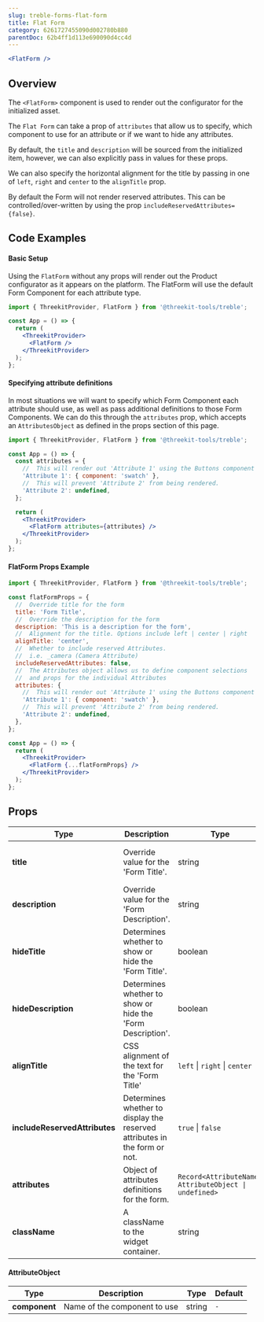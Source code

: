 ```yaml
---
slug: treble-forms-flat-form
title: Flat Form
category: 6261727455090d002780b880
parentDoc: 62b4ff1d113e690090d4cc4d
---
```


```jsx
<FlatForm />
```

## Overview

The `<FlatForm>` component is used to render out the configurator for the initialized asset.

The `Flat Form` can take a prop of `attributes` that allow us to specify, which component to use for an attribute or if we want to hide any attributes.

By default, the `title` and `description` will be sourced from the initialized item, however, we can also explicitly pass in values for these props.

We can also specify the horizontal alignment for the title by passing in one of
`left`, `right` and `center` to the `alignTitle` prop.

By default the Form will not render reserved attributes. This can be controlled/over-written by using the prop `includeReservedAttributes={false}`.

## Code Examples

#### Basic Setup

Using the `FlatForm` without any props will render out the Product configurator as it appears on the platform. The FlatForm will use the default Form Component for each attribute type.

```jsx
import { ThreekitProvider, FlatForm } from '@threekit-tools/treble';

const App = () => {
  return (
    <ThreekitProvider>
      <FlatForm />
    </ThreekitProvider>
  );
};
```

#### Specifying attribute definitions

In most situations we will want to specify which Form Component each attribute should use, as well as pass additional definitions to those Form Components. We can do this through the `attributes` prop, which accepts an `AttributesObject` as defined in the props section of this page.

```jsx
import { ThreekitProvider, FlatForm } from '@threekit-tools/treble';

const App = () => {
  const attributes = {
    //  This will render out 'Attribute 1' using the Buttons component
    'Attribute 1': { component: 'swatch' },
    //  This will prevent 'Attribute 2' from being rendered.
    'Attribute 2': undefined,
  };

  return (
    <ThreekitProvider>
      <FlatForm attributes={attributes} />
    </ThreekitProvider>
  );
};
```

#### FlatForm Props Example

```jsx
import { ThreekitProvider, FlatForm } from '@threekit-tools/treble';

const flatFormProps = {
  //  Override title for the form
  title: 'Form Title',
  //  Override the description for the form
  description: 'This is a description for the form',
  //  Alignment for the title. Options include left | center | right
  alignTitle: 'center',
  //  Whether to include reserved Attributes.
  //  i.e. _camera (Camera Attribute)
  includeReservedAttributes: false,
  //  The Attributes object allows us to define component selections
  //  and props for the individual Attributes
  attributes: {
    //  This will render out 'Attribute 1' using the Buttons component
    'Attribute 1': { component: 'swatch' },
    //  This will prevent 'Attribute 2' from being rendered.
    'Attribute 2': undefined,
  },
};

const App = () => {
  return (
    <ThreekitProvider>
      <FlatForm {...flatFormProps} />
    </ThreekitProvider>
  );
};
```

## Props

| Type                          | Description                                                               | Type                                                  | Default                                |
| ----------------------------- | ------------------------------------------------------------------------- | ----------------------------------------------------- | -------------------------------------- |
| **title**                     | Override value for the 'Form Title'.                                      | string                                                | Name of the initialized product        |
| **description**               | Override value for the 'Form Description'.                                | string                                                | Description of the initialized product |
| **hideTitle**                 | Determines whether to show or hide the 'Form Title'.                      | boolean                                               | `false`                                |
| **hideDescription**           | Determines whether to show or hide the 'Form Description'.                | boolean                                               | `false`                                |
| **alignTitle**                | CSS alignment of the text for the 'Form Title'                            | `left` \| `right` \| `center`                         | `center`                               |
| **includeReservedAttributes** | Determines whether to display the reserved attributes in the form or not. | `true` \| `false`                                     | `false`                                |
| **attributes**                | Object of attributes definitions for the form.                            | `Record<AttributeName, AttributeObject \| undefined>` | `{}`                                   |
| **className**                 | A className to the widget container.                                      | string                                                | `''`                                   |

#### AttributeObject

| Type          | Description                  | Type   | Default |
| ------------- | ---------------------------- | ------ | ------- |
| **component** | Name of the component to use | string | `-`     |

